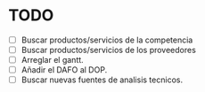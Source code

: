 # TODO

- [ ] Buscar productos/servicios de la competencia
- [ ] Buscar productos/servicios de los proveedores
- [ ] Arreglar el gantt.
- [ ] Añadir el DAFO al DOP.
- [ ] Buscar nuevas fuentes de analisis tecnicos.